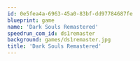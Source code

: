 ```yaml
---
id: 0e5fea4a-6963-45a0-83bf-dd97784687fe
blueprint: game
name: 'Dark Souls Remastered'
speedrun_com_id: ds1remaster
background: games/ds1remaster.jpg
title: 'Dark Souls Remastered'
---
```

